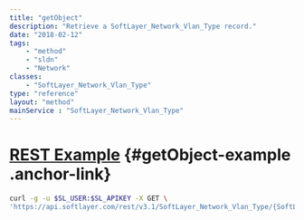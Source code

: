 ```yaml
---
title: "getObject"
description: "Retrieve a SoftLayer_Network_Vlan_Type record."
date: "2018-02-12"
tags:
    - "method"
    - "sldn"
    - "Network"
classes:
    - "SoftLayer_Network_Vlan_Type"
type: "reference"
layout: "method"
mainService : "SoftLayer_Network_Vlan_Type"
---
```


# [REST Example](#getObject-example) <a href="/article/rest/"><i class="fas fa-question"></i></a> {#getObject-example .anchor-link} 
```bash
curl -g -u $SL_USER:$SL_APIKEY -X GET \
'https://api.softlayer.com/rest/v3.1/SoftLayer_Network_Vlan_Type/{SoftLayer_Network_Vlan_TypeID}/getObject'
```
